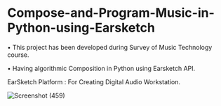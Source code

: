 # Compose-and-Program-Music-in-Python-using-Earsketch
• This project has been developed during Survey of Music Technology course.

• Having algorithmic Composition in Python using Earsketch API.


EarSketch Platform : For Creating Digital Audio Workstation. 

![Screenshot (459)](https://user-images.githubusercontent.com/79192605/119727099-8a033980-be8f-11eb-8ac2-2dd2ced89028.png)

